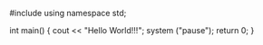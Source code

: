 #include <iostream>
using namespace std;

int main()
{
	cout << "Hello World!!!";
	system ("pause");
	return 0;
}